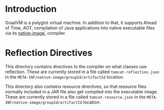 <!--

    Licensed to the Apache Software Foundation (ASF) under one
    or more contributor license agreements.  See the NOTICE file
    distributed with this work for additional information
    regarding copyright ownership.  The ASF licenses this file
    to you under the Apache License, Version 2.0 (the
    "License"); you may not use this file except in compliance
    with the License.  You may obtain a copy of the License at

      http://www.apache.org/licenses/LICENSE-2.0

    Unless required by applicable law or agreed to in writing,
    software distributed under the License is distributed on an
    "AS IS" BASIS, WITHOUT WARRANTIES OR CONDITIONS OF ANY
    KIND, either express or implied.  See the License for the
    specific language governing permissions and limitations
    under the License.

-->

Introduction
===

GraalVM is a polyglot virtual machine. In addition to that, it supports Ahead of Time,
AOT, compilation of Java applications into native executable files via its
[native-image`](https://github.com/oracle/graal/tree/master/substratevm) compiler.

Reflection Directives
===

This directory contains directives to the compiler on what classes use reflection.
These are currently stored in a file called `tomcat-reflection.json` in the `META-INF/native-image/groupId/artifactId`
location.

This directory also contains resource directives, so that resource files normally included in a JAR file
also get compiled into the executable image.
These are currently stored in a file called `tomcat-resource.json` in the `META-INF/native-image/groupId/artifactId`
location.

